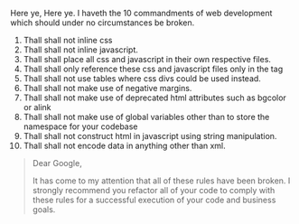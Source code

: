 Here ye, Here ye. I haveth the 10 commandments of web development which should under no circumstances be broken.

1. Thall shall not inline css  
1. Thall shall not inline javascript.  
1. Thall shall place all css and javascript in their own respective files.  
1. Thall shall only reference these css and javascript files only in the <head> tag  
1. Thall shall not use tables where css divs could be used instead.  
1. Thall shall not make use of negative margins.  
1. Thall shall not make use of deprecated html attributes such as bgcolor or alink  
1. Thall shall not make use of global variables other than to store the namespace for your codebase  
1. Thall shall not construct html in javascript using string manipulation.  
1. Thall shall not encode data in anything other than xml.  
  
> Dear Google,  
>   
> It has come to my attention that all of these rules have been broken. I strongly recommend you refactor all of your code to comply with these rules for a successful execution of your code and business goals.  

